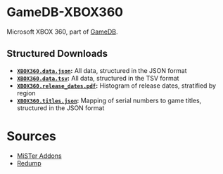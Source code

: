 # GameDB-XBOX360
Microsoft XBOX 360, part of [GameDB](https://github.com/niemasd/GameDB).

## Structured Downloads
* **[`XBOX360.data.json`](https://github.com/niemasd/GameDB-XBOX360/releases/latest/download/XBOX360.data.json):** All data, structured in the JSON format
* **[`XBOX360.data.tsv`](https://github.com/niemasd/GameDB-XBOX360/releases/latest/download/XBOX360.data.tsv):** All data, structured in the TSV format
* **[`XBOX360.release_dates.pdf`](https://github.com/niemasd/GameDB-XBOX360/releases/latest/download/XBOX360.release_dates.pdf):** Histogram of release dates, stratified by region
* **[`XBOX360.titles.json`](https://github.com/niemasd/GameDB-XBOX360/releases/latest/download/XBOX360.titles.json):** Mapping of serial numbers to game titles, structured in the JSON format

# Sources
* [MiSTer Addons](https://misteraddons.com/)
* [Redump](http://redump.org)

